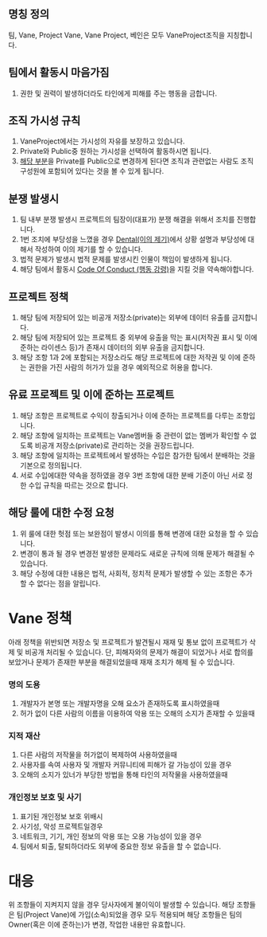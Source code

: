 ## 명칭 정의
팀, Vane, Project Vane, Vane Project, 베인은 모두 VaneProject조직을 지칭합니다.

## 팀에서 활동시 마음가짐
1. 권한 및 권력이 발생하더라도 타인에게 피해를 주는 행동을 금합니다.

## 조직 가시성 규칙
1. VaneProject에서는 가시성의 자유를 보장하고 있습니다.
2. Private와 Public중 원하는 가시성을 선택하여 활동하시면 됩니다.
3. [해당 부분](https://github.com/orgs/VaneProject/people)을 Private를 Public으로 변경하게 된다면 조직과 관련없는 사람도 조직 구성원에 포함되어 있다는 것을 볼 수 있게 됩니다.

## 분쟁 발생시
1. 팀 내부 분쟁 발생시 프로젝트의 팀장이(대표가) 분쟁 해결을 위해서 조치를 진행합니다.
2. 1번 조치에 부당성을 느꼈을 경우 [Dental(이의 제기)](https://github.com/VaneProject/.github/discussions/categories/dental)에서 상황 설명과 부당성에 대해서 작성하여 이의 제기를 할 수 있습니다.
3. 법적 문제가 발생시 법적 문제를 발생시킨 인물이 책임이 발생하게 됩니다.
4. 해당 팀에서 활동시 [Code Of Conduct (행동 강령)](https://github.com/VaneProject/.github/blob/main/CODE_OF_CONDUCT.md)을 지킬 것을 약속해야합니다.

## 프로젝트 정책
1. 해당 팀에 저장되어 있는 비공개 저장소(private)는 외부에 데이터 유출를 금지합니다.
2. 해당 팀에 저장되어 있는 프로젝트 중 외부에 유출을 막는 표시(저작권 표시 및 이에 준하는 라이센스 등)가 존재시 데이터의 외부 유출을 금지합니다.
3. 해당 조항 1과 2에 포함되는 저장소라도 해당 프로젝트에 대한 저작권 및 이에 준하는 권한을 가진 사람의 허가가 있을 경우 예외적으로 허용을 합니다.

## 유료 프로젝트 및 이에 준하는 프로젝트
1. 해당 조항은 프로젝트로 수익이 창출되거나 이에 준하는 프로젝트를 다루는 조항입니다.
2. 해당 조항에 일치하는 프로젝트는 Vane멤버들 중 관련이 없는 멤버가 확인할 수 없도록 비공개 저장소(private)로 관리하는 것을 권장드립니다.
3. 해당 조항에 일치하는 프로젝트에서 발생하는 수입은 참가한 팀에서 분배하는 것을 기본으로 정의됩니다.
4. 서로 수입에대한 약속을 정하였을 경우 3번 조항에 대한 분배 기준이 아닌 서로 정한 수입 규칙을 따르는 것으로 합니다.

## 해당 룰에 대한 수정 요청
1. 위 룰에 대한 헛점 또는 보완점이 발생시 이의를 통해 변경에 대한 요청을 할 수 있습니다.
2. 변경이 통과 될 경우 변경전 발생한 문제라도 새로운 규칙에 의해 문제가 해결될 수 있습니다.
3. 해당 수정에 대한 내용은 법적, 사회적, 정치적 문제가 발생할 수 있는 조항은 추가 할 수 없다는 점을 알립니다.

# Vane 정책
아래 정책을 위반되면 저장소 및 프로젝트가 발견될시 재재 및 통보 없이 프로젝트가 삭제 및 비공개 처리될 수 있습니다.
단, 피해자와의 문제가 해결이 되었거나 서로 합의를 보았거나 문제가 존재한 부분을 해결되었을때 재재 조치가 해제 될 수 있습니다.

### 명의 도용
1. 개발자가 본명 또는 개발자명을 오해 요소가 존재하도록 표시하였을때
2. 허가 없이 다른 사람의 이름을 이용하여 악용 또는 오해의 소지가 존재할 수 있을때

### 지적 재산
1. 다른 사람의 저작물을 허가없이 복제하여 사용하였을때
2. 사용자를 속여 사용자 및 개발자 커뮤니티에 피해가 갈 가능성이 있을 경우
3. 오해의 소지가 있너가 부당한 방법을 통해 타인의 저작물을 사용하였을때

### 개인정보 보호 및 사기
1. 표기된 개인정보 보호 위배시
2. 사기성, 악성 프로젝트일경우
3. 네트워크, 기기, 개인 정보의 악용 또는 오용 가능성이 있을 경우
4. 팀에서 퇴출, 탈퇴하더라도 외부에 중요한 정보 유출을 할 수 없습니다.

# 대응
위 조항들이 지켜지지 않을 경우 당사자에게 불이익이 발생할 수 있습니다.
해당 조항들은 팀(Project Vane)에 가입(소속)되었을 경우 모두 적용되며 해당 조항들은 팀의 Owner(혹은 이에 준하는)가 변경, 작업한 내용만 유효합니다.
